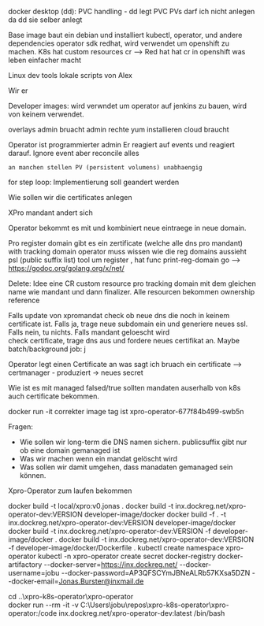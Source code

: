 docker desktop (dd):
 PVC handling - dd legt PVC 
 PVs darf ich nicht anlegen da dd sie selber anlegt

Base image baut ein debian und installiert kubectl, operator, und andere dependencies 
    operator sdk redhat, wird verwendet um openshift zu machen.
    K8s hat custom resources cr --> Red hat hat cr in openshift was leben einfacher macht

Linux dev tools
    lokale scripts von Alex

Wir er

Developer images:
    wird verwndet um operator auf jenkins zu bauen, wird von keinem verwendet.

overlays
    admin bruacht admin rechte yum installieren
    cloud braucht 

Operator ist programmierter admin
    Er reagiert auf events und reagiert darauf.
    Ignore event aber reconcile alles

    an manchen stellen PV (persistent volumens) unabhaengig 


for step loop:
    Implementierung soll geandert werden



Wie sollen wir die certificates anlegen


XPro mandant andert sich

Operator bekommt es mit und kombiniert neue eintraege in neue domain.

Pro register domain gibt es ein zertificate (welche alle dns pro mandant) with tracking domain
operator muss wissen wie die reg domains aussieht
psl (public suffix list) tool um register , hat func print-reg-domain
go --> https://godoc.org/golang.org/x/net/

Delete:
Idee eine CR custom resource pro tracking domain mit dem gleichen name wie mandant und dann finalizer.
Alle  resourcen bekommen ownership reference


Falls update von xpromandat
    check ob neue dns die noch in keinem certificate ist.
    Falls ja, trage neue subdomain ein und generiere neues ssl.
    Falls nein, tu nichts.
Falls mandant geloescht wird   
    check certificate, trage dns aus und fordere neues certifikat an.
Maybe batch/background job: j

Operator legt einen Certificate an was sagt ich bruach ein certificate --> certmanager - produziert -> neues secret



Wie ist es mit managed falsed/true
    sollten mandaten auserhalb von k8s auch certificate bekommen.

docker run -it correkter image tag ist xpro-operator-677f84b499-swb5n

Fragen:
 - Wie sollen wir long-term die DNS namen sichern. publicsuffix gibt nur ob eine domain gemanaged ist
 - Was wir machen wenn ein mandat gelöscht wird
 - Was sollen wir damit umgehen, dass manadaten gemanaged sein können.




Xpro-Operator zum laufen bekommen


docker build -t local/xpro:v0.jonas .
docker build -t inx.dockreg.net/xpro-operator-dev:VERSION developer-image/docker
docker build -f .  -t inx.dockreg.net/xpro-operator-dev:VERSION developer-image/docker
docker build -t inx.dockreg.net/xpro-operator-dev:VERSION -f developer-image/docker .
docker build -t inx.dockreg.net/xpro-operator-dev:VERSION -f developer-image/docker/Dockerfile .
kubectl create namespace xpro-operator
kubectl -n xpro-operator create secret docker-registry docker-artifactory --docker-server=https://inx.dockreg.net/ --docker-username=jobu --docker-password=AP3QFSCYmJBNeALRb57KXsa5DZN --docker-email=Jonas.Burster@inxmail.de

cd ..\xpro-k8s-operator\xpro-operator\
docker run --rm -it -v C:\Users\jobu\repos\xpro-k8s-operator\xpro-operator:/code  inx.dockreg.net/xpro-operator-dev:latest /bin/bash